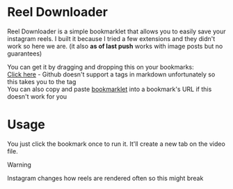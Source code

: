 # Reel Downloader
Reel Downloader is a simple bookmarklet that allows you to easily save your instagram reels. I built it because I tried a few extensions and they didn't work so here we are. (it also **as of last push** works with image posts but no guarantees)

You can get it by dragging and dropping this on your bookmarks: <br>
[Click here](https://podpah.github.io/reel-downloader/) - Github doesn't support a tags in markdown unfortunately so this takes you to the tag  <br>
You can also copy and paste [bookmarklet](bookmarklet.js) into a bookmark's URL if this doesn't work for you

# Usage
You just click the bookmark once to run it. It'll create a new tab on the video file. <br>
> [!WARNING]  
> Instagram changes how reels are rendered often so this might break